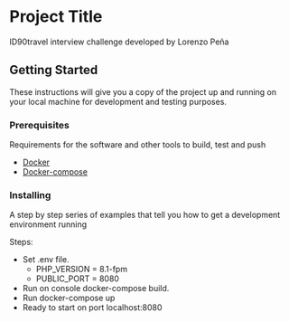 # Project Title

ID90travel interview challenge developed by Lorenzo Peña

## Getting Started

These instructions will give you a copy of the project up and running on
your local machine for development and testing purposes.

### Prerequisites

Requirements for the software and other tools to build, test and push 
- [Docker](https://www.docker.com/)
- [Docker-compose](https://docs.docker.com/compose/)

### Installing

A step by step series of examples that tell you how to get a development
environment running

Steps:
- Set .env file.
  -   PHP_VERSION = 8.1-fpm
  -   PUBLIC_PORT = 8080
- Run on console docker-compose build.
- Run docker-compose up
- Ready to start on port localhost:8080
